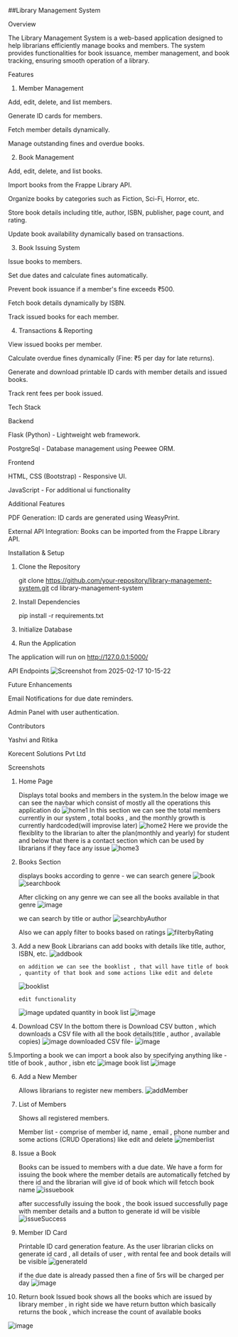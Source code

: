 ##Library Management System

Overview

The Library Management System is a web-based application designed to help librarians efficiently manage books and members. The system provides functionalities for book issuance, member management, and book tracking, ensuring smooth operation of a library.

Features

1. Member Management

Add, edit, delete, and list members.

Generate ID cards for members.

Fetch member details dynamically.

Manage outstanding fines and overdue books.

2. Book Management

Add, edit, delete, and list books.

Import books from the Frappe Library API.

Organize books by categories such as Fiction, Sci-Fi, Horror, etc.

Store book details including title, author, ISBN, publisher, page count, and rating.

Update book availability dynamically based on transactions.

3. Book Issuing System

Issue books to members.

Set due dates and calculate fines automatically.

Prevent book issuance if a member's fine exceeds ₹500.

Fetch book details dynamically by ISBN.

Track issued books for each member.

4. Transactions & Reporting

View issued books per member.

Calculate overdue fines dynamically (Fine: ₹5 per day for late returns).

Generate and download printable ID cards with member details and issued books.

Track rent fees per book issued.

Tech Stack

Backend

Flask (Python) - Lightweight web framework.

PostgreSql - Database management using Peewee ORM.

Frontend

HTML, CSS (Bootstrap) - Responsive UI.

JavaScript  - For additional ui functionality

Additional Features

PDF Generation: ID cards are generated using WeasyPrint.

External API Integration: Books can be imported from the Frappe Library API.

Installation & Setup

1. Clone the Repository

    git clone https://github.com/your-repository/library-management-system.git
    cd library-management-system

2. Install Dependencies

    pip install -r requirements.txt

3. Initialize Database

4. Run the Application

The application will run on http://127.0.0.1:5000/

API Endpoints
![Screenshot from 2025-02-17 10-15-22](https://github.com/user-attachments/assets/66aaf1af-787f-445b-8784-26af496d03ed)


Future Enhancements

Email Notifications for due date reminders.

Admin Panel with user authentication.

Contributors

Yashvi and Ritika

Korecent Solutions Pvt Ltd

Screenshots
1. Home Page

    Displays total books and members in the system.In the below image we can see the navbar which consist of mostly all the operations this application do
    ![home1](https://github.com/user-attachments/assets/d500a585-afdc-44ac-b477-ea7ff6498fa9)
   In this section we can see the total members currently in our system , total books , and the monthly growth is currently hardcoded(will improvise later)
    ![home2](https://github.com/user-attachments/assets/85176765-970f-44e0-8959-757f9b29b5bc)
   Here we provide the flexiblity to the librarian to alter the plan(monthly and yearly) for student
   and below that there is a contact section which can be used by librarians if they face any issue
    ![home3](https://github.com/user-attachments/assets/fcdf87de-a4dc-40e8-b5f8-5d5531684e6b)

3. Books Section

    displays books according to genre - we can search genere
   ![book](https://github.com/user-attachments/assets/41b1e6d2-b384-4003-ae8a-694eb6a9edf3)
   ![searchbook](https://github.com/user-attachments/assets/e00536fa-6116-4059-b5e3-5f03762c8f33)
   
   After clicking on any genre we can see all the books available in that genre
   ![image](https://github.com/user-attachments/assets/edfc98d6-c2ef-4c52-9384-42a927f10070)
   
   we can search by title or author
   ![searchbyAuthor](https://github.com/user-attachments/assets/5554bbf7-702b-42f6-acc3-1ee1b6411511)
   
   Also we can apply filter to books based on ratings
   ![filterbyRating](https://github.com/user-attachments/assets/4f411655-090a-43cd-92e5-d1a3188e106b)


4. Add a new Book
       Librarians can add books with details like title, author, ISBN, etc.
       ![addbook](https://github.com/user-attachments/assets/caac34e1-0040-4250-8eb4-1b58328c49ff)

       
       on addition we can see the booklist , that will have title of book , quantity of that book and some actions like edit and delete
      ![booklist](https://github.com/user-attachments/assets/6c9c32bc-3fbb-4800-98e9-969a6a12a713)


       edit functionality
   ![image](https://github.com/user-attachments/assets/a3c06c4e-6dba-4dfe-be32-c42aee49739a)
       updated quantity in book list
   ![image](https://github.com/user-attachments/assets/d41755c3-c038-458a-a174-b6dd251bd43d)


4. Download CSV
    In the bottom there is Download CSV button , which downloads a CSV file with all the book details(title , author , available copies)
    ![image](https://github.com/user-attachments/assets/c442624f-91e7-4513-8cd3-48fafd79c83f)
    downloaded CSV file-
    ![image](https://github.com/user-attachments/assets/b066c970-9af9-43f6-b198-08accac585af)
 

5.Importing a book
    we can import a book also by specifying anything like - title of book , author , isbn etc
    ![image](https://github.com/user-attachments/assets/7bd00302-9350-4839-800b-9b16f5e0b463)
    book list
    ![image](https://github.com/user-attachments/assets/8a45050e-bb42-48e9-abe1-8be2bbe1b5ba)
 
6. Add a New Member

    Allows librarians to register new members.
    ![addMember](https://github.com/user-attachments/assets/a46d0821-d9e2-4d57-8f32-b103c5764116)

      

7. List of Members

   Shows all registered members.
    
   Member list - comprise of member id, name , email , phone number and some actions (CRUD Operations) like edit and delete
   ![memberlist](https://github.com/user-attachments/assets/bcbe7725-ff1e-4133-81a9-043f1e8fde83)



8. Issue a Book

    Books can be issued to members with a due date.
    We have a form for issuing the book where the member details are automatically fetched by there id
    and the librarian will give id of book which will fetcch book name
   ![issuebook](https://github.com/user-attachments/assets/b3ccd4b3-bcb8-40fd-a03b-e3d95d358796)

   after successfully issuing the book , the book issued successfully page with member details and a button to generate id will be visible
   ![issueSuccess](https://github.com/user-attachments/assets/a4ad1ffb-374e-4a78-99a7-ca6848867579)


9. Member ID Card

    Printable ID card generation feature.
   As the user librarian clicks on generate id card , all details of user , with rental fee and book details will be visible
   ![generateId](https://github.com/user-attachments/assets/abd62129-51a8-4694-8f7d-60db265b507c)

   if the due date is already passed then a fine of 5rs will be charged per day
   ![image](https://github.com/user-attachments/assets/41ff795d-29ba-4ced-b942-7103afbe13fc)

10. Return book
    Issued book shows all the books which are issued by library member , in right side we have return button which basically returns the book , which increase the       count of available books

   ![image](https://github.com/user-attachments/assets/aa674710-8d30-42ca-ae74-38fdc756ef6a)



